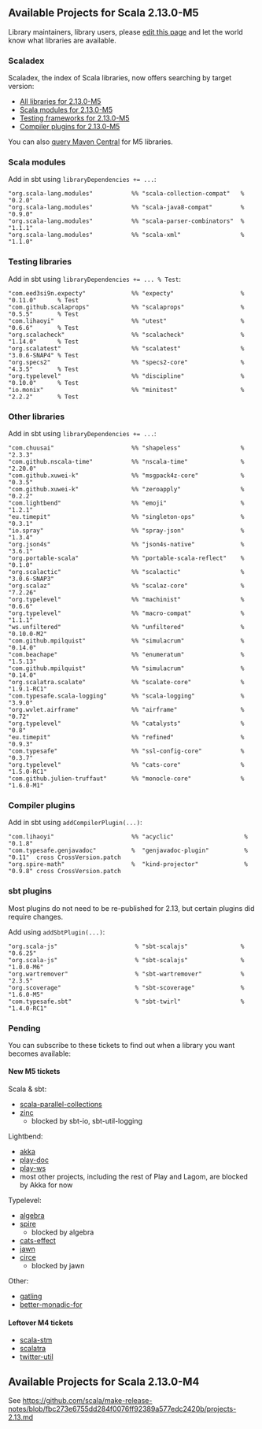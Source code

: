 ## Available Projects for Scala 2.13.0-M5

Library maintainers, library users, please [edit this page](https://github.com/scala/make-release-notes/edit/2.13.x/projects-2.13.md) and let the world know what libraries are available.

### Scaladex

Scaladex, the index of Scala libraries, now offers searching by target version:

* [All libraries for 2.13.0-M5](https://index.scala-lang.org/search?q=fullScalaVersion%3A2.13.0-M5)
* [Scala modules for 2.13.0-M5](https://index.scala-lang.org/search?q=fullScalaVersion%3A2.13.0-M5+AND+organization%3Ascala)
* [Testing frameworks for 2.13.0-M5](https://index.scala-lang.org/search?q=fullScalaVersion%3A2.13.0-M5+AND+topics%3Atesting)
* [Compiler plugins for 2.13.0-M5](https://index.scala-lang.org/search?q=fullScalaVersion%3A2.13.0-M5+AND+topics%3Acompiler-plugin)

You can also [query Maven Central](https://mvnrepository.com/artifact/org.scala-lang/scala-library/2.13.0-M5/usages) for M5 libraries.

### Scala modules

Add in sbt using `libraryDependencies += ...`:

    "org.scala-lang.modules"           %% "scala-collection-compat"   % "0.2.0"
    "org.scala-lang.modules"           %% "scala-java8-compat"        % "0.9.0"
    "org.scala-lang.modules"           %% "scala-parser-combinators"  % "1.1.1"
    "org.scala-lang.modules"           %% "scala-xml"                 % "1.1.0"

### Testing libraries

Add in sbt using `libraryDependencies += ... % Test`:

    "com.eed3si9n.expecty"             %% "expecty"                   % "0.11.0"      % Test
    "com.github.scalaprops"            %% "scalaprops"                % "0.5.5"       % Test
    "com.lihaoyi"                      %% "utest"                     % "0.6.6"       % Test
    "org.scalacheck"                   %% "scalacheck"                % "1.14.0"      % Test
    "org.scalatest"                    %% "scalatest"                 % "3.0.6-SNAP4" % Test
    "org.specs2"                       %% "specs2-core"               % "4.3.5"       % Test
    "org.typelevel"                    %% "discipline"                % "0.10.0"      % Test
    "io.monix"                         %% "minitest"                  % "2.2.2"       % Test

### Other libraries

Add in sbt using `libraryDependencies += ...`:

    "com.chuusai"                      %% "shapeless"                 % "2.3.3"
    "com.github.nscala-time"           %% "nscala-time"               % "2.20.0"
    "com.github.xuwei-k"               %% "msgpack4z-core"            % "0.3.5"
    "com.github.xuwei-k"               %% "zeroapply"                 % "0.2.2"
    "com.lightbend"                    %% "emoji"                     % "1.2.1"
    "eu.timepit"                       %% "singleton-ops"             % "0.3.1"
    "io.spray"                         %% "spray-json"                % "1.3.4"
    "org.json4s"                       %% "json4s-native"             % "3.6.1"
    "org.portable-scala"               %% "portable-scala-reflect"    % "0.1.0"
    "org.scalactic"                    %% "scalactic"                 % "3.0.6-SNAP3"
    "org.scalaz"                       %% "scalaz-core"               % "7.2.26"
    "org.typelevel"                    %% "machinist"                 % "0.6.6"
    "org.typelevel"                    %% "macro-compat"              % "1.1.1"
    "ws.unfiltered"                    %% "unfiltered"                % "0.10.0-M2"
    "com.github.mpilquist"             %% "simulacrum"                % "0.14.0"
    "com.beachape"                     %% "enumeratum"                % "1.5.13"
    "com.github.mpilquist"             %% "simulacrum"                % "0.14.0"
    "org.scalatra.scalate"             %% "scalate-core"              % "1.9.1-RC1"
    "com.typesafe.scala-logging"       %% "scala-logging"             % "3.9.0"
    "org.wvlet.airframe"               %% "airframe"                  % "0.72"
    "org.typelevel"                    %% "catalysts"                 % "0.8"
    "eu.timepit"                       %% "refined"                   % "0.9.3"
    "com.typesafe"                     %% "ssl-config-core"           % "0.3.7"
    "org.typelevel"                    %% "cats-core"                 % "1.5.0-RC1"
    "com.github.julien-truffaut"       %% "monocle-core"              % "1.6.0-M1"

### Compiler plugins

Add in sbt using `addCompilerPlugin(...)`:

    "com.lihaoyi"                      %% "acyclic"                    % "0.1.8"
    "com.typesafe.genjavadoc"          %  "genjavadoc-plugin"          % "0.11"  cross CrossVersion.patch
    "org.spire-math"                   %  "kind-projector"             % "0.9.8" cross CrossVersion.patch

### sbt plugins

Most plugins do not need to be re-published for 2.13, but certain plugins did require changes.

Add using `addSbtPlugin(...)`:

    "org.scala-js"                      % "sbt-scalajs"               % "0.6.25"
    "org.scala-js"                      % "sbt-scalajs"               % "1.0.0-M6"
    "org.wartremover"                   % "sbt-wartremover"           % "2.3.5"
    "org.scoverage"                     % "sbt-scoverage"             % "1.6.0-M5"
    "com.typesafe.sbt"                  % "sbt-twirl"                 % "1.4.0-RC1"

### Pending

You can subscribe to these tickets to find out when a library you want becomes available:

#### New M5 tickets

Scala & sbt:

* [scala-parallel-collections](https://github.com/scala/scala-parallel-collections/issues/41)
* [zinc](https://github.com/sbt/zinc/pull/592)
    * blocked by sbt-io, sbt-util-logging

Lightbend:

* [akka](https://github.com/akka/akka/issues/25105)
* [play-doc](https://github.com/playframework/play-doc/issues/41)
* [play-ws](https://github.com/playframework/play-ws/issues/274)
* most other projects, including the rest of Play and Lagom, are blocked by Akka for now

Typelevel:

* [algebra](https://github.com/typelevel/algebra/issues/219)
* [spire](https://github.com/non/spire/issues/742)
    * blocked by algebra
* [cats-effect](https://github.com/typelevel/cats-effect/issues/66)
* [jawn](https://github.com/non/jawn/issues/120)
* [circe](https://github.com/circe/circe/pull/1015)
    * blocked by jawn

Other:

* [gatling](https://github.com/gatling/gatling/issues/3566)
* [better-monadic-for](https://github.com/oleg-py/better-monadic-for/issues/18)

#### Leftover M4 tickets

* [scala-stm](https://github.com/scala-stm/scala-stm/pull/5)
* [scalatra](https://github.com/scalatra/scalatra/issues/831)
* [twitter-util](https://github.com/twitter/util/issues/219)

## Available Projects for Scala 2.13.0-M4

See <https://github.com/scala/make-release-notes/blob/fbc273e6755dd284f0076ff92389a577edc2420b/projects-2.13.md>

